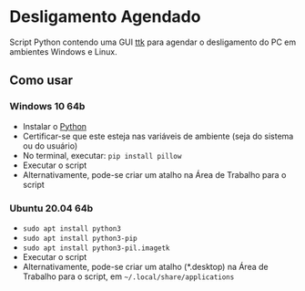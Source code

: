 # Desligamento Agendado
Script Python contendo uma GUI [ttk](https://docs.python.org/3/library/tkinter.ttk.html) para agendar o desligamento do PC em ambientes Windows e Linux.

## Como usar

### Windows 10 64b
- Instalar o [Python](https://www.python.org/downloads/)
- Certificar-se que este esteja nas variáveis de ambiente (seja do sistema ou do usuário)
- No terminal, executar: `pip install pillow`
- Executar o script
- Alternativamente, pode-se criar um atalho na Área de Trabalho para o script

### Ubuntu 20.04 64b
- `sudo apt install python3`
- `sudo apt install python3-pip`
- `sudo apt install python3-pil.imagetk`
- Executar o script
- Alternativamente, pode-se criar um atalho (*.desktop) na Área de Trabalho para
  o script, em `~/.local/share/applications`